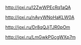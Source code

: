  <!-- node index.js --action list  -->

http://joxi.ru/l2ZwWPEcRq1aQA

<!-- node index.js --action get --id 5 -->

http://joxi.ru/nAyyWNoHaKLW0A

<!-- node index.js --action add --name Mango --email mango@gmail.com --phone 322-22-22 -->

http://joxi.ru/Dr8qQJjTJR0pOm

<!-- node index.js --action remove --id=3 -->

http://joxi.ru/LmGwkPGcgWXp7m
